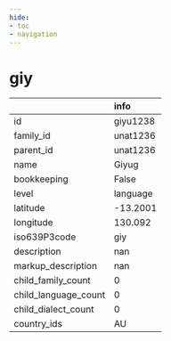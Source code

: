 ```yaml
---
hide:
- toc
- navigation
---
```

# giy
|                      | info     |
|:---------------------|:---------|
| id                   | giyu1238 |
| family_id            | unat1236 |
| parent_id            | unat1236 |
| name                 | Giyug    |
| bookkeeping          | False    |
| level                | language |
| latitude             | -13.2001 |
| longitude            | 130.092  |
| iso639P3code         | giy      |
| description          | nan      |
| markup_description   | nan      |
| child_family_count   | 0        |
| child_language_count | 0        |
| child_dialect_count  | 0        |
| country_ids          | AU       |